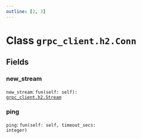 ```yaml
---
outline: [2, 3]
---
```


# Class `grpc_client.h2.Conn`




## Fields

### new_stream

`new_stream`: <code>fun(self: self): <a href="/lua-reference/classes/grpc_client.h2.Stream">grpc_client.h2.Stream</a></code>



### ping

`ping`: <code>fun(self: self, timeout_secs: integer)</code>




